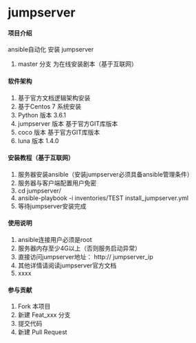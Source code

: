 # jumpserver

#### 项目介绍
ansible自动化 安装 jumpserver

1. master 分支 为在线安装剧本（基于互联网）



#### 软件架构
1. 基于官方文档逻辑架构安装
2. 基于Centos 7 系统安装
3. Python 版本 3.6.1
4. jumpserver 版本 基于官方GIT库版本
5. coco 版本 基于官方GIT库版本
6. luna 版本 1.4.0


#### 安装教程（基于互联网）
1. 服务器安装ansible（安装jumpserver必须具备ansible管理条件）
2. 服务器与客户端配置用户免密
3. cd jumpserver/
4. ansible-playbook -i inventories/TEST  install_jumpserver.yml
5. 等待jumpserver安装完成

#### 使用说明

1. ansible连接用户必须是root
2. 服务器内存至少4G以上（否则服务启动异常）
3. 直接访问jumpserver地址： http:// jumpserver_ip
4. 其他详情请阅读jumpserver官方文档
5. xxxx

#### 参与贡献

1. Fork 本项目
2. 新建 Feat_xxx 分支
3. 提交代码
4. 新建 Pull Request
